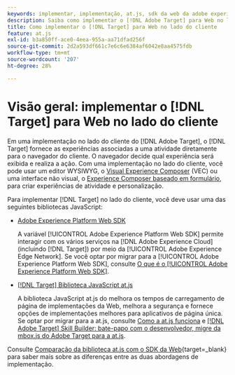 ```yaml
---
keywords: implementar, implementação, at.js, sdk da web da adobe experience platform, sdk da web da aep
description: Saiba como implementar o [!DNL Adobe Target] para Web no lado do cliente usando o [!DNL Adobe Experience Platform Web SDK] (AEP Web SDK) ou a biblioteca at.js de JavaScript.
title: Como implementar o [!DNL Target] para Web no lado do cliente
feature: at.js
exl-id: b3a850ff-ace0-4eea-955a-aa71dfad256f
source-git-commit: 2d2a593df661c7e6c6e6384af6042e8aa4575fdb
workflow-type: tm+mt
source-wordcount: '207'
ht-degree: 28%

---
```


# Visão geral: implementar o [!DNL Target] para Web no lado do cliente

Em uma implementação no lado do cliente do [!DNL Adobe Target], o [!DNL Target] fornece as experiências associadas a uma atividade diretamente para o navegador do cliente. O navegador decide qual experiência será exibida e realiza a ação. Com uma implementação no lado do cliente, você pode usar um editor WYSIWYG, o [Visual Experience Composer](https://experienceleague.adobe.com/docs/target/using/experiences/vec/visual-experience-composer.html) (VEC) ou uma interface não visual, o [Experience Composer baseado em formulário](https://experienceleague.adobe.com/docs/target/using/experiences/form-experience-composer.html), para criar experiências de atividade e personalização.

Para implementar [!DNL Target] no lado do cliente, você deve usar uma das seguintes bibliotecas JavaScript:

* [Adobe Experience Platform Web SDK](/help/dev/implement/client-side/aep-web-sdk.md)

  A variável [!UICONTROL Adobe Experience Platform Web SDK] permite interagir com os vários serviços na [!DNL Adobe Experience Cloud] (incluindo [!DNL Target]) por meio da [!UICONTROL Adobe Experience Edge Network]. Se você optar por migrar para a [!UICONTROL Adobe Experience Platform Web SDK], consulte [O que é o [!UICONTROL Adobe Experience Platform Web SDK]](/help/dev/implement/client-side/aep-web-sdk.md).

* [[!DNL Target] Biblioteca JavaScript at.js](/help/dev/implement/client-side/atjs/how-atjs-works/overview.md)

  A biblioteca JavaScript at.js do melhora os tempos de carregamento de página de implementações da Web, melhora a segurança e fornece opções de implementações melhores para aplicativos de página única. Se optar por migrar para a at.js, consulte [Como a at.js funciona](/help/dev/implement/client-side/atjs/how-atjs-works/overview.md) e [[!DNL Adobe Target] Skill Builder: bate-papo com o desenvolvedor, migre da mbox.js do Adobe Target para a at.js](https://seminars.adobeconnect.com/ptdo6mfo6qn6/?proto=true).


Consulte [Comparação da biblioteca at.js com o SDK da Web](https://experienceleague.adobe.com/en/docs/experience-platform/web-sdk/personalization/adobe-target/web-sdk-atjs-comparison){target=_blank} para saber mais sobre as diferenças entre as duas abordagens de implementação.